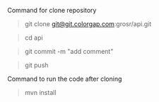 Command for clone repository 
>git clone git@git.colorgap.com:grosr/api.git

>cd api

>git commit -m "add comment"

>git push

Command to run the code after cloning

>mvn install
